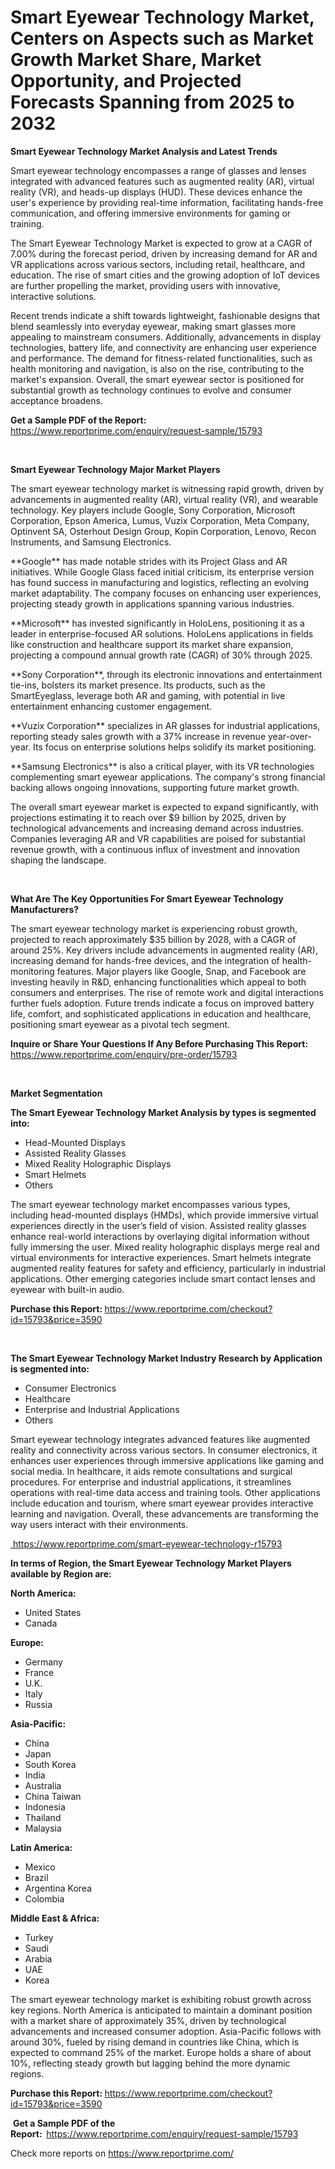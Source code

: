 <p><h1>Smart Eyewear Technology Market, Centers on Aspects such as Market Growth Market Share, Market Opportunity, and Projected Forecasts Spanning from 2025 to 2032</h1></p><p><strong>Smart Eyewear Technology Market Analysis and Latest Trends</strong></p>
<p><p>Smart eyewear technology encompasses a range of glasses and lenses integrated with advanced features such as augmented reality (AR), virtual reality (VR), and heads-up displays (HUD). These devices enhance the user's experience by providing real-time information, facilitating hands-free communication, and offering immersive environments for gaming or training.</p><p>The Smart Eyewear Technology Market is expected to grow at a CAGR of 7.00% during the forecast period, driven by increasing demand for AR and VR applications across various sectors, including retail, healthcare, and education. The rise of smart cities and the growing adoption of IoT devices are further propelling the market, providing users with innovative, interactive solutions.</p><p>Recent trends indicate a shift towards lightweight, fashionable designs that blend seamlessly into everyday eyewear, making smart glasses more appealing to mainstream consumers. Additionally, advancements in display technologies, battery life, and connectivity are enhancing user experience and performance. The demand for fitness-related functionalities, such as health monitoring and navigation, is also on the rise, contributing to the market's expansion. Overall, the smart eyewear sector is positioned for substantial growth as technology continues to evolve and consumer acceptance broadens.</p></p>
<p><strong>Get a Sample PDF of the Report:&nbsp;</strong> <a href="https://www.reportprime.com/enquiry/request-sample/15793?utm_campaign=3216&utm_medium=2&utm_source=Github&utm_content=ia&utm_term=20032025&utm_id=smart-eyewear-technology">https://www.reportprime.com/enquiry/request-sample/15793</a></p>
<p>&nbsp;</p>
<p><strong>Smart Eyewear Technology Major Market Players</strong></p>
<p><p>The smart eyewear technology market is witnessing rapid growth, driven by advancements in augmented reality (AR), virtual reality (VR), and wearable technology. Key players include Google, Sony Corporation, Microsoft Corporation, Epson America, Lumus, Vuzix Corporation, Meta Company, Optinvent SA, Osterhout Design Group, Kopin Corporation, Lenovo, Recon Instruments, and Samsung Electronics.</p><p>**Google** has made notable strides with its Project Glass and AR initiatives. While Google Glass faced initial criticism, its enterprise version has found success in manufacturing and logistics, reflecting an evolving market adaptability. The company focuses on enhancing user experiences, projecting steady growth in applications spanning various industries.</p><p>**Microsoft** has invested significantly in HoloLens, positioning it as a leader in enterprise-focused AR solutions. HoloLens applications in fields like construction and healthcare support its market share expansion, projecting a compound annual growth rate (CAGR) of 30% through 2025.</p><p>**Sony Corporation**, through its electronic innovations and entertainment tie-ins, bolsters its market presence. Its products, such as the SmartEyeglass, leverage both AR and gaming, with potential in live entertainment enhancing customer engagement.</p><p>**Vuzix Corporation** specializes in AR glasses for industrial applications, reporting steady sales growth with a 37% increase in revenue year-over-year. Its focus on enterprise solutions helps solidify its market positioning.</p><p>**Samsung Electronics** is also a critical player, with its VR technologies complementing smart eyewear applications. The company's strong financial backing allows ongoing innovations, supporting future market growth.</p><p>The overall smart eyewear market is expected to expand significantly, with projections estimating it to reach over $9 billion by 2025, driven by technological advancements and increasing demand across industries. Companies leveraging AR and VR capabilities are poised for substantial revenue growth, with a continuous influx of investment and innovation shaping the landscape.</p></p>
<p>&nbsp;</p>
<p><strong>What Are The Key Opportunities For Smart Eyewear Technology Manufacturers?</strong></p>
<p><p>The smart eyewear technology market is experiencing robust growth, projected to reach approximately $35 billion by 2028, with a CAGR of around 25%. Key drivers include advancements in augmented reality (AR), increasing demand for hands-free devices, and the integration of health-monitoring features. Major players like Google, Snap, and Facebook are investing heavily in R&D, enhancing functionalities which appeal to both consumers and enterprises. The rise of remote work and digital interactions further fuels adoption. Future trends indicate a focus on improved battery life, comfort, and sophisticated applications in education and healthcare, positioning smart eyewear as a pivotal tech segment.</p></p>
<p><strong>Inquire or Share Your Questions If Any Before Purchasing This Report:</strong> <a href="https://www.reportprime.com/enquiry/pre-order/15793?utm_campaign=3216&utm_medium=2&utm_source=Github&utm_content=ia&utm_term=20032025&utm_id=smart-eyewear-technology">https://www.reportprime.com/enquiry/pre-order/15793</a></p>
<p>&nbsp;</p>
<p><strong>Market Segmentation</strong></p>
<p><strong>The Smart Eyewear Technology Market Analysis by types is segmented into:</strong></p>
<p><ul><li>Head-Mounted Displays</li><li>Assisted Reality Glasses</li><li>Mixed Reality Holographic Displays</li><li>Smart Helmets</li><li>Others</li></ul></p>
<p><p>The smart eyewear technology market encompasses various types, including head-mounted displays (HMDs), which provide immersive virtual experiences directly in the user’s field of vision. Assisted reality glasses enhance real-world interactions by overlaying digital information without fully immersing the user. Mixed reality holographic displays merge real and virtual environments for interactive experiences. Smart helmets integrate augmented reality features for safety and efficiency, particularly in industrial applications. Other emerging categories include smart contact lenses and eyewear with built-in audio.</p></p>
<p><strong>Purchase this Report:&nbsp;</strong><a href="https://www.reportprime.com/checkout?id=15793&price=3590&utm_campaign=3216&utm_medium=2&utm_source=Github&utm_content=ia&utm_term=20032025&utm_id=smart-eyewear-technology">https://www.reportprime.com/checkout?id=15793&price=3590</a></p>
<p>&nbsp;</p>
<p><strong>The Smart Eyewear Technology Market Industry Research by Application is segmented into:</strong></p>
<p><ul><li>Consumer Electronics</li><li>Healthcare</li><li>Enterprise and Industrial Applications</li><li>Others</li></ul></p>
<p><p>Smart eyewear technology integrates advanced features like augmented reality and connectivity across various sectors. In consumer electronics, it enhances user experiences through immersive applications like gaming and social media. In healthcare, it aids remote consultations and surgical procedures. For enterprise and industrial applications, it streamlines operations with real-time data access and training tools. Other applications include education and tourism, where smart eyewear provides interactive learning and navigation. Overall, these advancements are transforming the way users interact with their environments.</p></p>
<p><a href="https://www.reportprime.com/smart-eyewear-technology-r15793?utm_campaign=3216&utm_medium=2&utm_source=Github&utm_content=ia&utm_term=20032025&utm_id=smart-eyewear-technology">&nbsp;https://www.reportprime.com/smart-eyewear-technology-r15793</a></p>
<p><strong>In terms of Region, the Smart Eyewear Technology Market Players available by Region are:</strong></p>
<p>
    <p> <strong> North America: </strong>
        <ul>
            <li>United States</li>
            <li>Canada</li>
        </ul>
        </p> 
    <p> <strong> Europe: </strong>
        <ul>
            <li>Germany</li>
            <li>France</li>
            <li>U.K.</li>
            <li>Italy</li>
            <li>Russia</li>
        </ul>
        </p> 
    <p> <strong> Asia-Pacific: </strong>
        <ul>
            <li>China</li>
            <li>Japan</li>
            <li>South Korea</li>
            <li>India</li>
            <li>Australia</li>
            <li>China Taiwan</li>
            <li>Indonesia</li>
            <li>Thailand</li>
            <li>Malaysia</li>
        </ul>
        </p> 
    <p> <strong> Latin America: </strong>
        <ul>
            <li>Mexico</li>
            <li>Brazil</li>
            <li>Argentina Korea</li>
            <li>Colombia</li>
        </ul>
        </p> 
    <p> <strong> Middle East & Africa: </strong>
        <ul>
            <li>Turkey</li>
            <li>Saudi</li>
            <li>Arabia</li>
            <li>UAE</li>
            <li>Korea</li>
        </ul>
    </p>
    </p>
<p><p>The smart eyewear technology market is exhibiting robust growth across key regions. North America is anticipated to maintain a dominant position with a market share of approximately 35%, driven by technological advancements and increased consumer adoption. Asia-Pacific follows with around 30%, fueled by rising demand in countries like China, which is expected to command 25% of the market. Europe holds a share of about 10%, reflecting steady growth but lagging behind the more dynamic regions.</p></p>
<p><strong>Purchase this Report: </strong><a href="https://www.reportprime.com/checkout?id=15793&price=3590&utm_campaign=3216&utm_medium=2&utm_source=Github&utm_content=ia&utm_term=20032025&utm_id=smart-eyewear-technology">https://www.reportprime.com/checkout?id=15793&price=3590</a></p>
<p>&nbsp;<strong>Get a Sample PDF of the Report:&nbsp;&nbsp;</strong><a href="https://www.reportprime.com/enquiry/request-sample/15793?utm_campaign=3216&utm_medium=2&utm_source=Github&utm_content=ia&utm_term=20032025&utm_id=smart-eyewear-technology">https://www.reportprime.com/enquiry/request-sample/15793</a></p>
<p><strong></strong></p>
<p>Check more reports on <a href="https://www.reportprime.com/?utm_campaign=3216&utm_medium=2&utm_source=Github&utm_content=ia&utm_term=20032025&utm_id=smart-eyewear-technology">https://www.reportprime.com/</a></p>